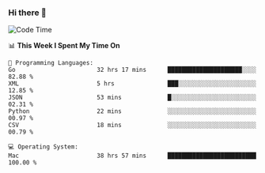 ### Hi there 👋

<!--
**CrazyCollin/crazycollin** is a ✨ _special_ ✨ repository because its `README.md` (this file) appears on your GitHub profile.

Here are some ideas to get you started:

- 🔭 I’m currently working on ...
- 🌱 I’m currently learning ...
- 👯 I’m looking to collaborate on ...
- 🤔 I’m looking for help with ...
- 💬 Ask me about ...
- 📫 How to reach me: ...
- 😄 Pronouns: ...
- ⚡ Fun fact: ...
-->

<!--START_SECTION:waka-->
![Code Time](http://img.shields.io/badge/Code%20Time-2%2C743%20hrs%2051%20mins-blue)

📊 **This Week I Spent My Time On** 

```text
💬 Programming Languages: 
Go                       32 hrs 17 mins      █████████████████████░░░░   82.88 % 
XML                      5 hrs               ███░░░░░░░░░░░░░░░░░░░░░░   12.85 % 
JSON                     53 mins             █░░░░░░░░░░░░░░░░░░░░░░░░   02.31 % 
Python                   22 mins             ░░░░░░░░░░░░░░░░░░░░░░░░░   00.97 % 
CSV                      18 mins             ░░░░░░░░░░░░░░░░░░░░░░░░░   00.79 % 

💻 Operating System: 
Mac                      38 hrs 57 mins      █████████████████████████   100.00 % 
```


<!--END_SECTION:waka-->
